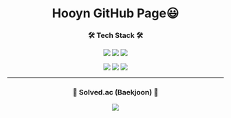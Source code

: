 <h1 align="center"> Hooyn GitHub Page😃 </h1>

<h3 align="center"> 🛠 Tech Stack 🛠 </h3>
<div align="center">
  <img src="https://img.shields.io/badge/Java-007396?style=flat-square&logo=Java&logoColor=white"/></a>
  <img src="https://img.shields.io/badge/Spring-6DB33F?style=flat-square&logo=Spring&logoColor=white"/></a>
  <img src="https://img.shields.io/badge/Spring Boot-6DB33F?style=flat-square&logo=Spring Boot&logoColor=white"/></a>
  <p></p>
  <img src="https://img.shields.io/badge/MySQL-4479A1?style=flat-square&logo=MySQL&logoColor=white"/></a>
  <img src="https://img.shields.io/badge/Amazon AWS-232F3E?style=flat-square&logo=Amazon AWS&logoColor=white"/></a>
  <img src="https://img.shields.io/badge/IntelliJ IDEA-000000?style=flat-square&logo=IntelliJ IDEA&logoColor=white"/></a>
  
</div>
<hr>
<h3 align="center">📎 Solved.ac (Baekjoon) 📎</h3>
<div align="center">
  <a href="https://solved.ac/profile/hooyn_industry"><img src="http://mazassumnida.wtf/api/v2/generate_badge?boj=hooyn_industry"/></a>
</div>
